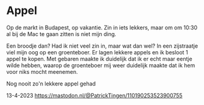 # Appel

Op de markt in Budapest, op vakantie. Zin in iets lekkers, maar om om 10:30 al bij de Mac te gaan zitten is niet mijn ding. 

Een broodje dan? Had ik niet veel zin in, maar wat dan wel? In een zijstraatje viel mijn oog op een groenteboer. Er lagen lekkere appels en ik besloot 1 appel te kopen. Met gebaren maakte ik duidelijk dat ik er echt maar eentje wilde hebben, waarop de groenteboer mij weer duidelijk maakte dat ik hem voor niks mocht meenemen. 

Nog nooit zo'n lekkere appel gehad

13-4-2023
https://mastodon.nl/@PatrickTingen/110190253523900755